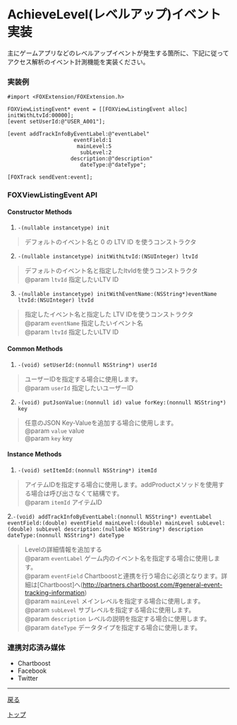# AchieveLevel(レベルアップ)イベント実装

主にゲームアプリなどのレベルアップイベントが発生する箇所に、下記に従ってアクセス解析のイベント計測機能を実装ください。

### 実装例

```objc
#import <FOXExtension/FOXExtension.h>

FOXViewListingEvent* event = [[FOXViewListingEvent alloc] initWithLtvId:00000];
[event setUserId:@"USER_A001"];

[event addTrackInfoByEventLabel:@"eventLabel"
                     eventField:1
                      mainLevel:5
                       subLevel:2
                    description:@"description"
                       dateType:@"dateType";

[FOXTrack sendEvent:event];
```


### FOXViewListingEvent API

#### Constructor Methods
1. `-(nullable instancetype) init`
> デフォルトのイベント名と 0 の LTV ID を使うコンストラクタ

2. `-(nullable instancetype) initWithLtvId:(NSUInteger) ltvId`
> デフォルトのイベント名と指定したltvIdを使うコンストラクタ
> <br/>@param `ltvId` 指定したいLTV ID

3. `-(nullable instancetype) initWithEventName:(NSString*)eventName ltvId:(NSUInteger) ltvId`
> 指定したイベント名と指定した LTV IDを使うコンストラクタ
> <br/>@param `eventName` 指定したいイベント名
> <br/>@param `ltvId` 指定したいLTV ID

#### Common Methods
1. `-(void) setUserId:(nonnull NSString*) userId`
> ユーザーIDを指定する場合に使用します。
> <br/>@param `userId` 指定したいユーザーID

2. `-(void) putJsonValue:(nonnull id) value forKey:(nonnull NSString*) key`
> 任意のJSON Key-Valueを追加する場合に使用します。
> <br/>@param `value` value
> <br/>@param `key` key


#### Instance Methods

1. `-(void) setItemId:(nonnull NSString*) itemId`
> アイテムIDを指定する場合に使用します。addProductメソッドを使用する場合は呼び出さなくて結構です。
> <br/>@param `itemId` アイテムID

2.`
-(void) addTrackInfoByEventLabel:(nonnull NSString*) eventLabel
                      eventField:(double) eventField
                       mainLevel:(double) mainLevel
                        subLevel:(double) subLevel
                     description:(nullable NSString*) description
                        dateType:(nonnull NSString*) dateType
`
> Levelの詳細情報を追加する
> <br/>@param `eventLabel` ゲーム内のイベント名を指定する場合に使用します。
> <br/>@param `eventField` Chartboostと連携を行う場合に必須となります。詳細は[Chartboost]へ(http://partners.chartboost.com/#general-event-tracking-information)
> <br/>@param `mainLevel` メインレベルを指定する場合に使用します。
> <br/>@param `subLevel` サブレベルを指定する場合に使用します。
> <br/>@param `description` レベルの説明を指定する場合に使用します。
> <br/>@param `dateType` データタイプを指定する場合に使用します。


### 連携対応済み媒体

* Chartboost
* Facebook
* Twitter

---
[戻る](../../../track_events/README.md#supported_events)

[トップ](/4.x/lang/ja/README.md)
